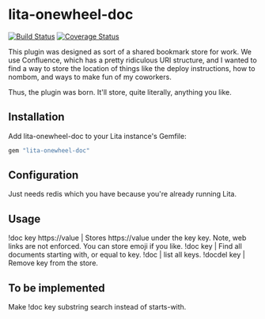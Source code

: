 # lita-onewheel-doc

[![Build Status](https://travis-ci.org/onewheelskyward/lita-onewheel-doc.png?branch=master)](https://travis-ci.org/onewheelskyward/lita-onewheel-doc)
[![Coverage Status](https://coveralls.io/repos/onewheelskyward/lita-onewheel-doc/badge.png)](https://coveralls.io/r/onewheelskyward/lita-onewheel-doc)

This plugin was designed as sort of a shared bookmark store for work.  We use Confluence, which has a pretty
ridiculous URI structure, and I wanted to find a way to store the location of things like the deploy instructions,
how to nombom, and ways to make fun of my coworkers.

Thus, the plugin was born.  It'll store, quite literally, anything you like.

## Installation

Add lita-onewheel-doc to your Lita instance's Gemfile:

``` ruby
gem "lita-onewheel-doc"
```

## Configuration

Just needs redis which you have because you're already running Lita.

## Usage

!doc key https://value  | Stores https://value under the key key.  Note, web links are not enforced.  You can store emoji if you like.
!doc key                | Find all documents starting with, or equal to key.
!doc                    | list all keys.
!docdel key             | Remove key from the store.

## To be implemented

Make !doc key substring search instead of starts-with.
